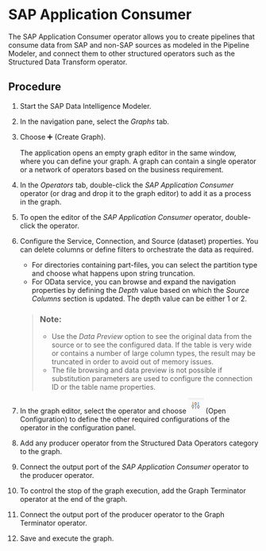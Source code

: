 <!-- loio00c6e4b79c6d4f1a87d0d1e5effef0fb -->

<link rel="stylesheet" type="text/css" href="../css/sap-icons.css"/>

# SAP Application Consumer

The SAP Application Consumer operator allows you to create pipelines that consume data from SAP and non-SAP sources as modeled in the Pipeline Modeler, and connect them to other structured operators such as the Structured Data Transform operator.



<a name="loio00c6e4b79c6d4f1a87d0d1e5effef0fb__steps_stg_qqx_jlb"/>

## Procedure

1.  Start the SAP Data Intelligence Modeler.

2.  In the navigation pane, select the *Graphs* tab.

3.  Choose :heavy_plus_sign: \(Create Graph\).

    The application opens an empty graph editor in the same window, where you can define your graph. A graph can contain a single operator or a network of operators based on the business requirement.

4.  In the *Operators* tab, double-click the *SAP Application Consumer* operator \(or drag and drop it to the graph editor\) to add it as a process in the graph.

5.  To open the editor of the *SAP Application Consumer* operator, double-click the operator.

6.  Configure the Service, Connection, and Source \(dataset\) properties. You can delete columns or define filters to orchestrate the data as required.

    -   For directories containing part-files, you can select the partition type and choose what happens upon string truncation.
    -   For OData service, you can browse and expand the navigation properties by defining the *Depth* value based on which the *Source Columns* section is updated. The depth value can be either 1 or 2.

    > ### Note:  
    > -   Use the *Data Preview* option to see the original data from the source or to see the configured data. If the table is very wide or contains a number of large column types, the result may be truncated in order to avoid out of memory issues.
    > -   The file browsing and data preview is not possible if substitution parameters are used to configure the connection ID or the table name properties.

7.  In the graph editor, select the operator and choose ![](../using-graphs/images/Config2_1_afd8b6e.png) \(Open Configuration\) to define the other required configurations of the operator in the configuration panel.

8.  Add any producer operator from the Structured Data Operators category to the graph.

9.  Connect the output port of the *SAP Application Consumer* operator to the producer operator.

10. To control the stop of the graph execution, add the Graph Terminator operator at the end of the graph.

11. Connect the output port of the producer operator to the Graph Terminator operator.

12. Save and execute the graph.


